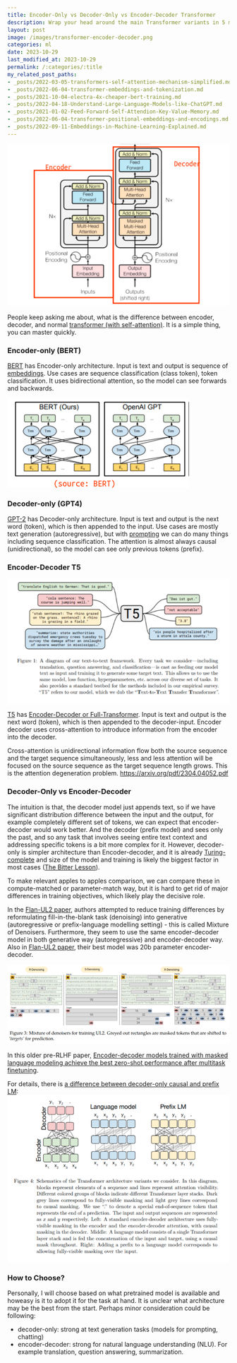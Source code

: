 ```yaml
---
title: Encoder-Only vs Decoder-Only vs Encoder-Decoder Transformer
description: Wrap your head around the main Transformer variants in 5 minutes.
layout: post
image: /images/transformer-encoder-decoder.png
categories: ml
date: 2023-10-29
last_modified_at: 2023-10-29
permalink: /:categories/:title
my_related_post_paths:
- _posts/2022-03-05-transformers-self-attention-mechanism-simplified.md
- _posts/2022-06-04-transformer-embeddings-and-tokenization.md
- _posts/2021-10-04-electra-4x-cheaper-bert-training.md
- _posts/2022-04-18-Understand-Large-Language-Models-like-ChatGPT.md
- _posts/2021-01-02-Feed-Forward-Self-Attendion-Key-Value-Memory.md
- _posts/2022-06-04-transformer-positional-embeddings-and-encodings.md
- _posts/2022-09-11-Embeddings-in-Machine-Learning-Explained.md
---
```


![Transformer encoder-decoder model diagram (Attention is all you need)](/images/transformer-encoder-decoder.png)


People keep asking me about, what is the difference between encoder, decoder, and normal [transformer (with self-attention)](/ml/transformers-self-attention-mechanism-simplified).
It is a simple thing, you can master quickly.

### Encoder-only (BERT)
[BERT](https://aclanthology.org/N19-1423/) has Encoder-only architecture.
Input is text and output is sequence of [embeddings](/ml/Embeddings-in-Machine-Learning-Explained).
Use cases are sequence classification (class token), token classification.
It uses bidirectional attention, so the model can see forwards and backwards.

![bidirectional attention in BERT vs unidirectional (causal) attention in GPT](/images/bert-vs-GPT.png)


### Decoder-only (GPT4)
[GPT-2](https://cdn.openai.com/better-language-models/language_models_are_unsupervised_multitask_learners.pdf) has Decoder-only architecture.
Input is text and output is the next word (token), which is then appended to the input.
Use cases are mostly text generation (autoregressive), but with [prompting](/ml/Prompting-Techniques-That-Sqeeze-The-Best-Out-of-Your-LLM) we can do many things including sequence classification.
The attention is almost always causal (unidirectional), so the model can see only previous tokens (prefix). 



### Encoder-Decoder T5
![T5 encoder-decoder multi-task visualization](/images/t5-text-to-text.png)

[T5](https://arxiv.org/abs/1910.10683) has [Encoder-Decoder or Full-Transformer](https://arxiv.org/abs/1706.03762).
Input is text and output is the next word (token), which is then appended to the decoder-input.
Encoder decoder uses cross-attention to introduce information from the encoder into the decoder.

Cross-attention is unidirectional information flow  both the source sequence and the target sequence simultaneously, less and less attention will be focused on the source sequence as the target sequence length grows. This is the attention degeneration problem.
https://arxiv.org/pdf/2304.04052.pdf



### Decoder-Only vs Encoder-Decoder
The intuition is that, the decoder model just appends text, so if we have significant distribution difference between the input and the output, for example completely different set of tokens, we can expect that encoder-decoder would work better. And the decoder (prefix model) and sees only the past, and so any task that involves seeing entire text context and addressing specific tokens is a bit more complex for it. However, decoder-only is simpler architecture than Encoder-decoder, and it is already [Turing-complete](https://arxiv.org/pdf/2305.17026.pdf) and size of the model and training is likely the biggest factor in most cases ([The Bitter Lesson](http://www.incompleteideas.net/IncIdeas/BitterLesson.html)). 

To make relevant apples to apples comparison, we can compare these in compute-matched or parameter-match way, but it is hard to get rid of major differences in training objectives, which likely play the decisive role.

In the [Flan-UL2 paper](https://arxiv.org/abs/2205.05131), authors attempted to reduce training differences by reformulating fill-in-the-blank task (denoising) into generative (autoregressive or prefix-language modelling setting) - this is called Mixture of Denoisers. Furthermore, they seem to use the same encoder-decoder model in both generative way (autoregressive) and encoder-decoder way. Also in [Flan-UL2 paper](https://arxiv.org/abs/2205.05131), their best model was 20b parameter encoder-decoder.


![UL2 formulation of masking tasks in a autoregressive way](/images/mixture-of-denoisers-for-UL2-formulated-auto-regressively.png)


In this older pre-RLHF paper, [Encoder-decoder models trained with masked language modeling achieve the best zero-shot performance after multitask finetuning](https://arxiv.org/pdf/2204.05832.pdf).


For details, there is [a difference between decoder-only causal and prefix LM](https://arxiv.org/pdf/1910.10683.pdf):
![encoder-decoder-language-model-prefix-lm.png](/images/encoder-decoder-language-model-prefix-lm.png)


### How to Choose?
Personally, I will choose based on what pretrained model is available and howeasy is it to adopt it for the task at hand.
It is unclear what architecture may be the best from the start. Perhaps minor consideration could be following:

- decoder-only: strong at text generation tasks (models for prompting, chatting)
- encoder-decoder: strong for natural language understanding (NLU). For example translation, question answering, summarization.

